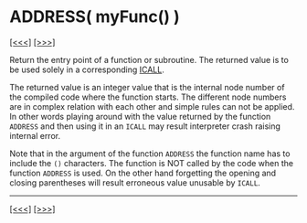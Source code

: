 # ADDRESS( myFunc() )

[\[\<\<\<\]](ug_25.8.md) [\[\>\>\>\]](ug_25.10.md)

Return the entry point of a function or subroutine. The returned value
is to be used solely in a corresponding [ICALL](ug_25.90.md).

The returned value is an integer value that is the internal node number
of the compiled code where the function starts. The different node
numbers are in complex relation with each other and simple rules can not
be applied. In other words playing around with the value returned by the
function `ADDRESS` and then using it in an `ICALL` may result
interpreter crash raising internal error.

Note that in the argument of the function `ADDRESS` the function name
has to include the `()` characters. The function is NOT called by the
code when the function `ADDRESS` is used. On the other hand forgetting
the opening and closing parentheses will result erroneous value unusable
by `ICALL`.

-----

[\[\<\<\<\]](ug_25.8.md) [\[\>\>\>\]](ug_25.10.md)
